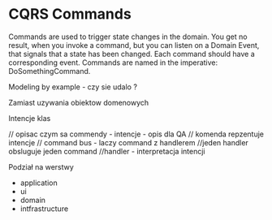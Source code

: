 CQRS Commands
=============

Commands are used to trigger state changes in the domain. You get no result, when you
invoke a command, but you can listen on a Domain Event, that signals that a state has
been changed. Each command should have a corresponding event.
Commands are named in the imperative: DoSomethingCommand.

Modeling by example - czy sie udalo ?

Zamiast uzywania obiektow domenowych

Intencje klas


// opisac czym sa commendy - intencje - opis dla QA
// komenda repzentuje intencje
// command bus - laczy command z handlerem
//jeden handler obsluguje jeden command
//handler - interpretacja intencji



Podział na werstwy

- application
- ui
- domain
- intfrastructure
